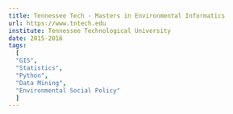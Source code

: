 ```yaml
---
title: Tennessee Tech - Masters in Environmental Informatics
url: https://www.tntech.edu
institute: Tennessee Technological University
date: 2015-2016
tags:
  [
  "GIS",
  "Statistics",
  "Python",
  "Data Mining",
  "Environmental Social Policy"
  ]
---
```

